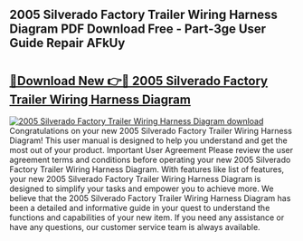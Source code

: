 ## 2005 Silverado Factory Trailer Wiring Harness Diagram PDF Download Free - Part-3ge User Guide Repair AFkUy

# <h2><a href="http://dfo09v9.blite.top/?on=2005+Silverado+Factory+Trailer+Wiring+Harness+Diagram">🔗Download New 👉🔴 2005 Silverado Factory Trailer Wiring Harness Diagram</a></h2>

[![2005 Silverado Factory Trailer Wiring Harness Diagram download](https://i.imgur.com/lujVjoI.png)](http://dfo09v9.blite.top/?on=2005+Silverado+Factory+Trailer+Wiring+Harness+Diagram)
Congratulations on your new 2005 Silverado Factory Trailer Wiring Harness Diagram! This user manual is designed to help you understand and get the most out of your product. Important User Agreement Please review the user agreement terms and conditions before operating your new 2005 Silverado Factory Trailer Wiring Harness Diagram. With features like list of features, your new 2005 Silverado Factory Trailer Wiring Harness Diagram is designed to simplify your tasks and empower you to achieve more. We believe that the 2005 Silverado Factory Trailer Wiring Harness Diagram has been a detailed and informative guide in your quest to understand the functions and capabilities of your new item. If you need any assistance or have any questions, our customer service team is always available.
